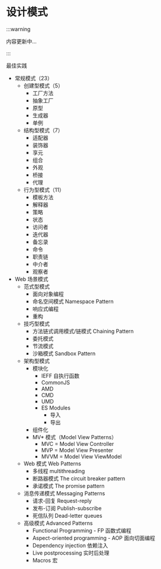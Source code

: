 # 设计模式

:::warning

内容更新中...

:::

最佳实践

- 常规模式（23）
  - 创建型模式（5）
    - 工厂方法
    - 抽象工厂
    - 原型
    - 生成器
    - 单例
  - 结构型模式（7）
    - 适配器
    - 装饰器
    - 享元
    - 组合
    - 外观
    - 桥接
    - 代理
  - 行为型模式（11）
    - 模板方法
    - 解释器
    - 策略
    - 状态
    - 访问者
    - 迭代器
    - 备忘录
    - 命令
    - 职责链
    - 中介者
    - 观察者
- Web 场景模式
  - 范式型模式
    - 面向对象编程
    - 命名空间模式 Namespace Pattern
    - 响应式编程
    - 重构
  - 技巧型模式
    - 方法链式调用模式/链模式 Chaining Pattern
    - 委托模式
    - 节流模式
    - 沙箱模式 Sandbox Pattern
  - 架构型模式
    - 模块化
      - IEFF 自执行函数
      - CommonJS
      - AMD
      - CMD
      - UMD
      - ES Modules
        - 导入
        - 导出
    - 组件化
    - MV* 模式（Model View Patterns）
      - MVC = Model View Controller
      - MVP = Model View Presenter
      - MVVM = Model View ViewModel
  - Web 模式 Web Patterns
    - 多线程 multithreading
    - 断路器模式 The circuit breaker pattern
    - 承诺模式 The promise pattern
  - 消息传递模式 Messaging Patterns
    - 请求-回复 Request-reply
    - 发布-订阅 Publish-subscribe
    - 死信队列 Dead-letter queues
  - 高级模式 Advanced Patterns
    - Functional Programming - FP 函数式编程
    - Aspect-oriented programming - AOP 面向切面编程
    - Dependency injection 依赖注入
    - Live postprocessing 实时后处理
    - Macros 宏